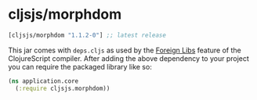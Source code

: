 # cljsjs/morphdom

[](dependency)
```clojure
[cljsjs/morphdom "1.1.2-0"] ;; latest release
```
[](/dependency)

This jar comes with `deps.cljs` as used by the [Foreign Libs][flibs] feature
of the ClojureScript compiler. After adding the above dependency to your project
you can require the packaged library like so:

```clojure
(ns application.core
  (:require cljsjs.morphdom))
```

[flibs]: https://clojurescript.org/reference/packaging-foreign-deps
